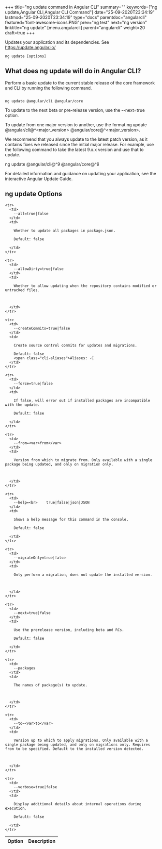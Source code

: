 +++
title="ng update command in Angular CLI"
summary=""
keywords=["ng update,Angular CLI,Angular CLI Command"]
date="25-09-2020T23:34:19"
lastmod="25-09-2020T23:34:19"
type="docs"
parentdoc="angularcli"
featured='font-awesome-icons.PNG'
prev="ng test"
next="ng version"
linktitle="ng update"
[menu.angularcli]
parent="angularcli"
weight=20
draft=true
+++

Updates your application and its dependencies. See https://update.angular.io/

```
ng update [options]
```

## What does ng update will do in Angular CLI?

Perform a basic update to the current stable release of the core framework and CLI by running the following command.

```

ng update @angular/cli @angular/core
```

To update to the next beta or pre-release version, use the --next=true option.

To update from one major version to another, use the format ng update @angular/cli@^<major_version> @angular/core@^<major_version>.

We recommend that you always update to the latest patch version, as it contains fixes we released since the initial major release. For example, use the following command to take the latest 9.x.x version and use that to update.

ng update @angular/cli@^9 @angular/core@^9

For detailed information and guidance on updating your application, see the interactive Angular Update Guide.

## ng update Options

<div class='table-responsive'><table class='table'>

  <thead>
    <tr>
      <th>Option</th>
      <th>Description</th>
    </tr>
  </thead>
  <tbody>
  
    <tr>
      <td>
        --all=true|false
      </td>
      <td>
        
        Whether to update all packages in package.json.

        Default: false
        
      </td>
    </tr>
  
    <tr>
      <td>
        --allowDirty=true|false
      </td>
      <td>
        
        Whether to allow updating when the repository contains modified or untracked files.

        
        
      </td>
    </tr>
  
    <tr>
      <td>
        --createCommits=true|false
      </td>
      <td>
        
        Create source control commits for updates and migrations.

        Default: false
        <span class="cli-aliases">Aliases: -C
      </td>
    </tr>
  
    <tr>
      <td>
        --force=true|false
      </td>
      <td>
        
        If false, will error out if installed packages are incompatible with the update.

        Default: false
        
      </td>
    </tr>
  
    <tr>
      <td>
        --from=<var>from</var>
      </td>
      <td>
        
        Version from which to migrate from. Only available with a single package being updated, and only on migration only.

        
        
      </td>
    </tr>
  
    <tr>
      <td>
        --help=<br>    true|false|json|JSON
      </td>
      <td>
        
        Shows a help message for this command in the console.

        Default: false
        
      </td>
    </tr>
  
    <tr>
      <td>
        --migrateOnly=true|false
      </td>
      <td>
        
        Only perform a migration, does not update the installed version.

        
        
      </td>
    </tr>
  
    <tr>
      <td>
        --next=true|false
      </td>
      <td>
        
        Use the prerelease version, including beta and RCs.

        Default: false
        
      </td>
    </tr>
  
    <tr>
      <td>
        --packages
      </td>
      <td>
        
        The names of package(s) to update.

        
        
      </td>
    </tr>
  
    <tr>
      <td>
        --to=<var>to</var>
      </td>
      <td>
        
        Version up to which to apply migrations. Only available with a single package being updated, and only on migrations only. Requires from to be specified. Default to the installed version detected.

        
        
      </td>
    </tr>
  
    <tr>
      <td>
        --verbose=true|false
      </td>
      <td>
        
        Display additional details about internal operations during execution.

        Default: false
        
      </td>
    </tr>
  
  </tbody>

</table></div>



